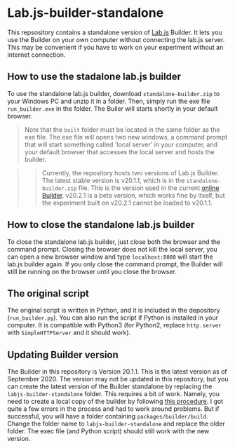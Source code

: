 # Lab.js-builder-standalone

This repsository contains a standalone version of [Lab.js](https://lab.js.org/) Builder. It lets you use the Builder on your own computer without connecting the lab.js server. This may be convenient if you have to work on your experiment without an internet connection. 

## How to use the stadalone lab.js builder
To use the standalone lab.js builder, download `standalone-builder.zip` to your Windows PC and unzip it in a folder. Then, simply run the exe file `run_builder.exe` in the folder. The Builer will starts shortly in your default browser. 

>Note that the `built` folder must be located in the same folder as the exe file. The exe file will opens two new windows, a command prompt that will start something called 'local server' in your computer, and your default browser that accesses the local server and hosts the builder.

>>Currently, the repository hosts two versions of Lab.js Builder. The latest stable version is v20.1.1, which is in the `standalone-builder.zip` file. This is the version used in the current [online Builder](https://labjs.felixhenninger.com/). v20.2.1 is a beta version, which works fine by itself, but the experiment built on v20.2.1 cannot be loaded to v20.1.1. 

## How to close the standalone lab.js builder
To close the standalone lab.js builder, just close both the browser and the command prompt. Closing the browser does not kill the local server, you can open a new browser window and type `localhost:8000` will  start the lab.js builder again. If you only close the command prompt, the Builder will still be running on the browser until you close the browser.

## The original script
The original script is written in Python, and it is included in the depository (`run_builder.py`). You can also run the script if Python is installed in your computer. It is compatible with Python3 (for Python2, replace `http.server` with `SimpleHTTPServer` and it should work).

## Updating Builder version
The Builder in this repository is Version 20.1.1. This is the latest version as of September 2020. The version may not be updated in this repository, but you can create the latest version of the Builder standalone by replacing the `labjs-builder-standalone` folder. This requires a bit of work. Namely, you need to create a local copy of the builder by following [this procedure](https://labjs.readthedocs.io/en/latest/meta/contribute/build.html). I got quite a few errors in the process and had to work around problems. But if successful, you will have a folder containing `packages/builder/build`. Change the folder name to `labjs-builder-standalone` and replace the older folder. The exec file (and Python script) should still work with the new version.

